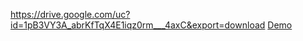 
https://drive.google.com/uc?id=1pB3VY3A_abrKfTqX4E1iqz0rm___4axC&export=download
[Demo](video/tp_son.mp4)
